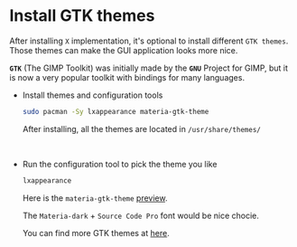 # Install GTK themes

After installing `X` implementation, it's optional to install different `GTK themes`.
Those themes can make the GUI application looks more nice.

**`GTK`** (The GIMP Toolkit) was initially made by the **`GNU`** Project for GIMP, 
but it is now a very popular toolkit with bindings for many languages.

- Install themes and configuration tools

    ```bash
    sudo pacman -Sy lxappearance materia-gtk-theme
    ```

    After installing, all the themes are located in `/usr/share/themes/`

</br>

- Run the configuration tool to pick the theme you like

    ```bash
    lxappearance
    ```

    Here is the `materia-gtk-theme` [preview](https://raw.githubusercontent.com/nana-4/materia-theme/images/widget-factory-dark.png).

    The `Materia-dark` + `Source Code Pro` font would be nice chocie.

    You can find more GTK themes at [here](https://wiki.archlinux.org/index.php/GTK).
